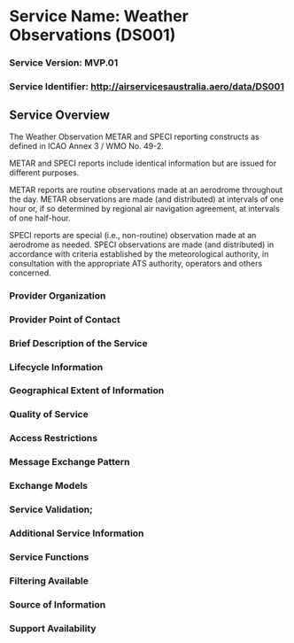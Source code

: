 # Service Name: Weather Observations (DS001)
### Service Version: MVP.01
### Service Identifier: http://airservicesaustralia.aero/data/DS001
## Service Overview

The Weather Observation 
METAR and SPECI reporting constructs as defined in ICAO Annex 3 / WMO No. 49-2.

METAR and SPECI reports include identical information but are issued for different purposes.

METAR reports are routine observations made at an aerodrome throughout the day.  METAR observations are made (and distributed) at intervals of one hour or, if so determined by regional air navigation agreement, at intervals of one half-hour.

SPECI reports are special (i.e., non-routine) observation made at an aerodrome as needed. SPECI observations are made (and distributed) in accordance with criteria established by the meteorological authority, in consultation with the appropriate ATS authority, operators and others concerned.


###	Provider Organization
###	Provider Point of Contact
###	Brief Description of the Service
###	Lifecycle Information
###	Geographical Extent of Information
###	Quality of Service
###	Access Restrictions
###	Message Exchange Pattern
###	Exchange Models
###	Service Validation;
###	Additional Service Information
###	Service Functions
###	Filtering Available
###	Source of Information
###	Support Availability


